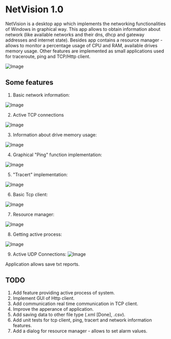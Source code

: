 # NetVision 1.0

NetVision is a desktop app which implements the networking functionalities of Windows in graphical way.
This app allows to obtain information about network (like available networks and their dns, dhcp and gateway addresses and internet state).
Besides app contains a resource manager - allows to monitor a percentage usage of CPU and RAM, available drives memory usage. Other features are implemented as small applications
used for traceroute, ping and TCP/Http client.

![Image](https://github.com/Tomasz789/NetVision-App/blob/master/Img/home.JPG)
## Some features

1. Basic network information:

![Image](https://github.com/Tomasz789/NetVision-App/blob/master/Img/networkinginfo.JPG)

2. Active TCP connections

![Image](https://github.com/Tomasz789/NetVision-App/blob/master/Img/tcpconnections.JPG)

3. Information about drive memory usage:

![Image](https://github.com/Tomasz789/NetVision-App/blob/master/Img/disc.JPG)

4. Graphical "Ping" function implementation:

![Image](https://github.com/Tomasz789/NetVision-App/blob/master/Img/ping.JPG)

5. "Tracert" implementation:

![Image](https://github.com/Tomasz789/NetVision-App/blob/master/Img/tracert.JPG)

6. Basic Tcp client:

![Image](https://github.com/Tomasz789/NetVision-App/blob/master/Img/tcp.JPG)

7. Resource manager:

![Image](https://github.com/Tomasz789/NetVision-App/blob/master/Img/res.JPG)

8. Getting active process:

![Image](https://github.com/Tomasz789/NetVision-App/blob/master/Img/processes.JPG)

9. Active UDP Connections:
![Image](https://github.com/Tomasz789/NetVision-App/blob/master/Img/udpconnections.JPG)


Application allows save txt reports.

## TODO

1. Add feature providing active process of system.
2. Implement GUI of Http client.
3. Add communication real time communication in TCP client.
4. Improve the apperance of application.
5. Add saving data to other file type (.xml [Done], .csv).
6. Add unit tests for tcp client, ping, tracert and network information features.
7. Add a dialog for resource manager - allows to set alarm values.

